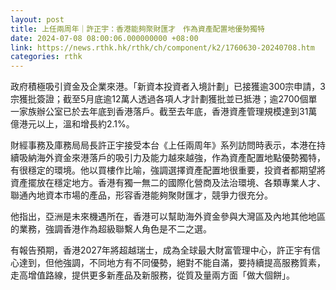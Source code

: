 ```yaml
---
layout: post
title: 上任兩周年｜許正宇：香港能夠聚財匯才　作為資產配置地優勢獨特
date: 2024-07-08 08:00:06.000000000 +08:00
link: https://news.rthk.hk/rthk/ch/component/k2/1760630-20240708.htm
categories: rthk
---
```


政府積極吸引資金及企業來港。「新資本投資者入境計劃」已接獲逾300宗申請，3宗獲批簽證；截至5月底逾12萬人透過各項人才計劃獲批並已抵港；逾2700個單一家族辦公室已於去年底到香港落戶。截至去年底，香港資產管理規模達到31萬億港元以上，溫和增長約2.1%。

財經事務及庫務局局長許正宇接受本台《上任兩周年》系列訪問時表示，本港在持續吸納海外資金來港落戶的吸引力及能力越來越強，作為資產配置地點優勢獨特，有很穩定的環境。他以買樓作比喻，強調選擇資產配置地很重要，投資者都期望將資產擺放在穩定地方。香港有獨一無二的國際化營商及法治環境、各類專業人才、聯通內地資本市場的產品，形容香港能夠聚財匯才，競爭力很充分。

他指出，亞洲是未來機遇所在，香港可以幫助海外資金參與大灣區及內地其他地區的業務，強調香港作為超級聯繫人角色是不二之選。

有報告預期，香港2027年將超越瑞士，成為全球最大財富管理中心，許正宇有信心達到，但他強調，不同地方有不同優勢，絕對不能自滿，要持續提高服務質素，走高增值路線，提供更多新產品及新服務，從質及量兩方面「做大個餅」。
